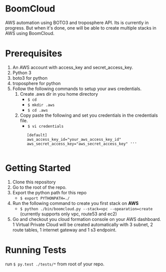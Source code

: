 # BoomCloud

AWS automation using BOTO3 and troposphere API. Its is currently in progress. But when it's done, one will be able to create multiple stacks in AWS using BoomCloud.

# Prerequisites
1. An AWS account with access_key and secret_access_key.
2. Python 3
3. boto3 for python
4. troposphere for python
5. Follow the following commands to setup your aws credentials.
   1. Create .aws dir in you home directory
      * `$ cd`
      * `$ mkdir .aws`
      * `$ cd .aws`
   2. Copy paste the following and set you credentials in the credentials file.
      * `$ vi credentials`
      ```   
         [default]
         aws_access_key_id="your_aws_access_key_id"
         aws_secret_access_key="aws_secret_access_key" '''
 
 # Getting Started
 1. Clone this repository
 2. Go to the root of the repo.
 3. Export the python path for this repo
    * `$ export PYTHONPATH=./`
 4. Run the following command to create you first stack on **AWS**
    * `$ python ./bin/boomcloud.py --stack=vpc --opearation=create` (currently supports only vpc, route53 and ec2)
 5. Go and checkout you cloud formation console on your AWS dashboard. 1 Virtual Private Cloud will be created automatically 
    with 3 subnet, 2 route tables, 1 internet gateway and 1 s3 endpoint.
 
 # Running Tests
 run `$ py.test ./tests/*` from root of your repo. 
